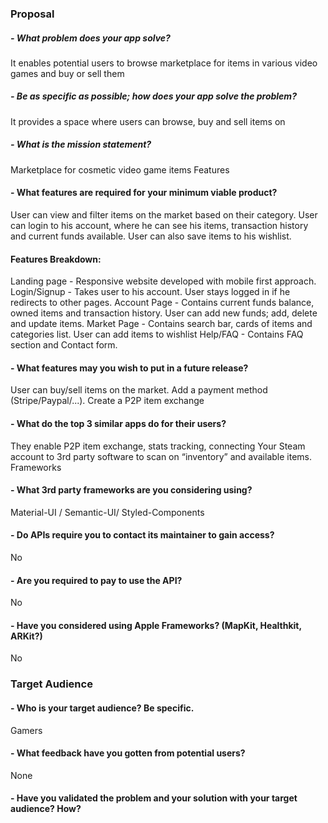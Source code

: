### Proposal

##### - What problem does your app solve?

It enables potential users to browse marketplace for items in various video games and buy or sell them

##### - Be as specific as possible; how does your app solve the problem?

It provides a space where users can browse, buy and sell items on

##### - What is the mission statement?

Marketplace for cosmetic video game items
Features

#### - What features are required for your minimum viable product?

User can view and filter items on the market based on their category. User can login to his account, where he can see his items, transaction history and current funds available. User can also save items to his wishlist.

#### Features Breakdown:

Landing page - Responsive website developed with mobile first approach.
Login/Signup - Takes user to his account. User stays logged in if he redirects to other pages.
Account Page - Contains current funds balance, owned items and transaction history. User can add new funds; add, delete and update items.
Market Page - Contains search bar, cards of items and categories list. User can add items to wishlist
Help/FAQ - Contains FAQ section and Contact form.

#### - What features may you wish to put in a future release?

User can buy/sell items on the market. Add a payment method (Stripe/Paypal/...).
Create a P2P item exchange

#### - What do the top 3 similar apps do for their users?

They enable P2P item exchange, stats tracking, connecting Your Steam account to 3rd party software to scan on “inventory” and available items.
Frameworks

#### - What 3rd party frameworks are you considering using?

Material-UI / Semantic-UI/ Styled-Components

#### - Do APIs require you to contact its maintainer to gain access?

No

#### - Are you required to pay to use the API?

No

#### - Have you considered using Apple Frameworks? (MapKit, Healthkit, ARKit?)

No

### Target Audience

#### - Who is your target audience? Be specific.

Gamers

#### - What feedback have you gotten from potential users?

None

#### - Have you validated the problem and your solution with your target audience? How?
